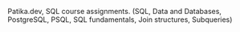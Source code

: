 Patika.dev, SQL course assignments. (SQL, Data and Databases, PostgreSQL, PSQL, SQL fundamentals, Join structures, Subqueries)
